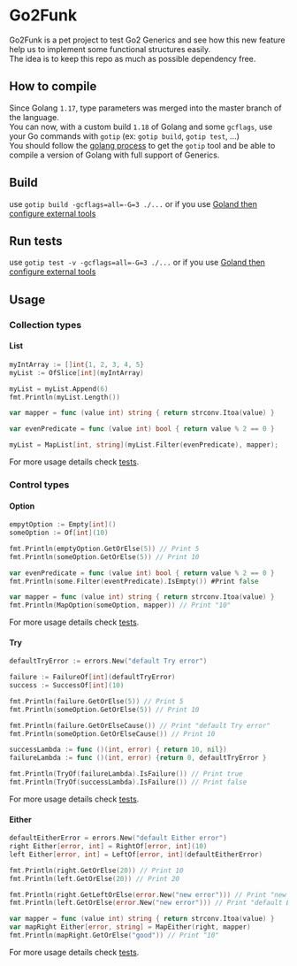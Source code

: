 # Go2Funk

Go2Funk is a pet project to test Go2 Generics and see how this new feature help us to implement some functional
structures easily.  
The idea is to keep this repo as much as possible dependency free.

## How to compile
Since Golang `1.17`, type parameters was merged into the master branch of the language.   
You can now, with a custom build `1.18` of Golang and some `gcflags`, use your Go commands with `gotip` (ex: `gotip build`, `gotip test`, ...)   
You should follow the [golang process](https://github.com/golang/tools/blob/master/gopls/doc/advanced.md#working-with-generic-code) to get the
`gotip` tool and be able to compile a version of Golang with full support of Generics.

## Build

use `gotip build -gcflags=all=-G=3 ./...` or if you
use [Goland then configure external tools](https://www.jetbrains.com/help/go/how-to-use-type-parameters-for-generic-programming.html)

## Run tests

use `gotip test -v -gcflags=all=-G=3 ./...` or if you
use [Goland then configure external tools](https://www.jetbrains.com/help/go/how-to-use-type-parameters-for-generic-programming.html)

## Usage

### Collection types

#### List

```go
myIntArray := []int{1, 2, 3, 4, 5}
myList := OfSlice[int](myIntArray)

myList = myList.Append(6)
fmt.Println(myList.Length())

var mapper = func (value int) string { return strconv.Itoa(value) }

var evenPredicate = func (value int) bool { return value % 2 == 0 }

myList = MapList[int, string](myList.Filter(evenPredicate), mapper); 
```

For more usage details check [tests](./api/collection/list_test.go).

### Control types

#### Option

```go
empytOption := Empty[int]()
someOption := Of[int](10)

fmt.Println(emptyOption.GetOrElse(5)) // Print 5
fmt.Println(someOption.GetOrElse(5)) // Print 10

var evenPredicate = func (value int) bool { return value % 2 == 0 }
fmt.Println(some.Filter(eventPredicate).IsEmpty()) #Print false

var mapper = func (value int) string { return strconv.Itoa(value) }
fmt.Println(MapOption(someOption, mapper)) // Print "10"
```

For more usage details check [tests](./api/control/option_test.go).

#### Try

```go
defaultTryError := errors.New("default Try error")

failure := FailureOf[int](defaultTryError)
success := SuccessOf[int](10)

fmt.Println(failure.GetOrElse(5)) // Print 5
fmt.Println(someOption.GetOrElse(5)) // Print 10

fmt.Println(failure.GetOrElseCause()) // Print "default Try error"
fmt.Println(someOption.GetOrElseCause()) // Print 10

successLambda := func ()(int, error) { return 10, nil})
failureLambda := func ()(int, error) {return 0, defaultTryError }

fmt.Println(TryOf(failureLambda).IsFailure()) // Print true
fmt.Println(TryOf(successLambda).IsFailure()) // Print false
```

For more usage details check [tests](./api/control/try_test.go).

#### Either

```go
defaultEitherError = errors.New("default Either error")
right Either[error, int] = RightOf[error, int](10)
left Either[error, int] = LeftOf[error, int](defaultEitherError)

fmt.Println(right.GetOrElse(20)) // Print 10
fmt.Println(left.GetOrElse(20)) // Print 20

fmt.Println(right.GetLeftOrElse(error.New("new error"))) // Print "new error"
fmt.Println(left.GetOrElse(error.New("new error"))) // Print "default Either error"

var mapper = func (value int) string { return strconv.Itoa(value) }
var mapRight Either[error, string] = MapEither(right, mapper)
fmt.Println(mapRight.GetOrElse("good")) // Print "10"
```

For more usage details check [tests](./api/control/either_test.go).
